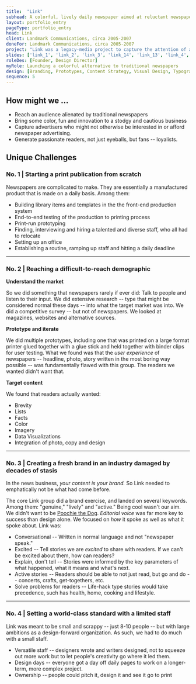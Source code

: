 ```yaml
---
title:  "Link"
subhead: A colorful, lively daily newspaper aimed at reluctant newspaper readers
layout: portfolio_entry
pageType: portfolio_entry
head: Link
client: Landmark Communications, circa 2005-2007
doneFor: Landmark Communications, circa 2005-2007
project: "Link was a legacy-media project to capture the attention of a group of readers who had rejected traditional newspapers. It was not just color and photos and pop culture. It was a full-on reinvention of the form that news took that proved to be years ahead of its time. I was a cofounder who saw the project into production and guided it to success."
slides: ['link_1', 'link_2', 'link_3', 'link_14', 'link_13', 'link_4', 'link_5', 'link_6', 'link_7', 'link_8', 'link_9', 'link_10', 'link_11', 'link_12']
roleDes: [Founder, Design Director]
myRole: Launching a colorful alternative to traditional newspapers
design: [Branding, Prototypes, Content Strategy, Visual Design, Typography, Logo Design]
sequence: 5
---
```

## How might we ...
* Reach an audience alienated by traditional newspapers
* Bring some color, fun and innovation to a stodgy and cautious business
* Capture advertisers who might not otherwise be interested in or afford newspaper advertising. 
* Generate passionate readers, not just eyeballs, but fans -- loyalists.

## Unique Challenges 
### No. 1 | Starting a print publication from scratch

Newspapers are complicated to make. They are essentially a manufactured product that is made on a daily basis. Among them:
* Building library items and templates in the the front-end production system
* End-to-end testing of the production to printing process
* Print-run prototyping
* Finding, interviewing and hiring a talented and diverse staff, who all had to relocate
* Setting up an office
* Establishing a routine, ramping up staff and hitting a daily deadline

____

### No. 2 | Reaching a difficult-to-reach demographic

**Understand the market** 

So we did something that newspapers rarely if ever did: Talk to people and listen to their input.  We did extensive research -- type that might be considered normal these days -- into what the target market was into. We did a competitive survey -- but not of newspapers. We looked at magazines, websites and alternative sources. 

**Prototype and iterate**  

We did multiple prototypes, including one that was printed on a large format printer glued together with a glue stick and held together with binder clips for user testing. What we found was that the *user experience* of newspapers -- headline, photo, story written in the most boring way possible -- was fundamentally flawed with this group. The readers we wanted didn't want that. 

**Target content** 

We found that readers actually wanted:
* Brevity
* Lists
* Facts
* Color
* Imagery
* Data Visualizations
* Integration of photo, copy and design

____

### No. 3 | Creating a fresh brand in an industry damaged by decades of stasis

In the news business, *your content is your brand.* So Link needed to emphatically not be what had come before.

The core Link group did a brand exercise, and landed on several keywords. Among them: "genuine," "lively" and "active." Being cool wasn't our aim. We didn't want to be [Poochie the Dog][1]. *Editorial voice* was far more key to success than design alone. We focused on *how* it spoke as well as what it spoke about. Link was:

* Conversational -- Written in normal language and not "newspaper speak."
* Excited -- Tell stories we are *excited* to share with readers. If we can't be excited about them, how can readers?
* Explain, don't tell -- Stories were informed by the key parameters of what happened, what it means and what's next.
* Active stories -- Readers should be able to not just read, but go and do  -- concerts, crafts, get-togethers, etc.
* Solve problems for readers -- Life-hack type stories would take precedence, such has health, home, cooking and lifestyle.

____

### No. 4 | Setting a world-class standard with a limited staff

Link was meant to be small and scrappy -- just 8-10 people -- but with large ambitions as a design-forward organization. As such, we had to do much with a small staff. 
* Versatile staff -- designers wrote and writers designed, not to squeeze out more work but to let people's creativity go where it led them.
* Design days -- everyone got a day off daily pages to work on a longer-term, more complex project.
* Ownership -- people could pitch it, design it and see it go to print


[1]: https://www.youtube.com/watch?v=AySXu8x-RnA